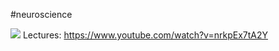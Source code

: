 #neuroscience

![](https://upload.wikimedia.org/wikipedia/commons/thumb/0/09/Geoffrey_Hinton_-_Collision_2023_-_Centre_Stage_RCZ_1307_%28cropped%29.jpg/220px-Geoffrey_Hinton_-_Collision_2023_-_Centre_Stage_RCZ_1307_%28cropped%29.jpg)
Lectures:
https://www.youtube.com/watch?v=nrkpEx7tA2Y